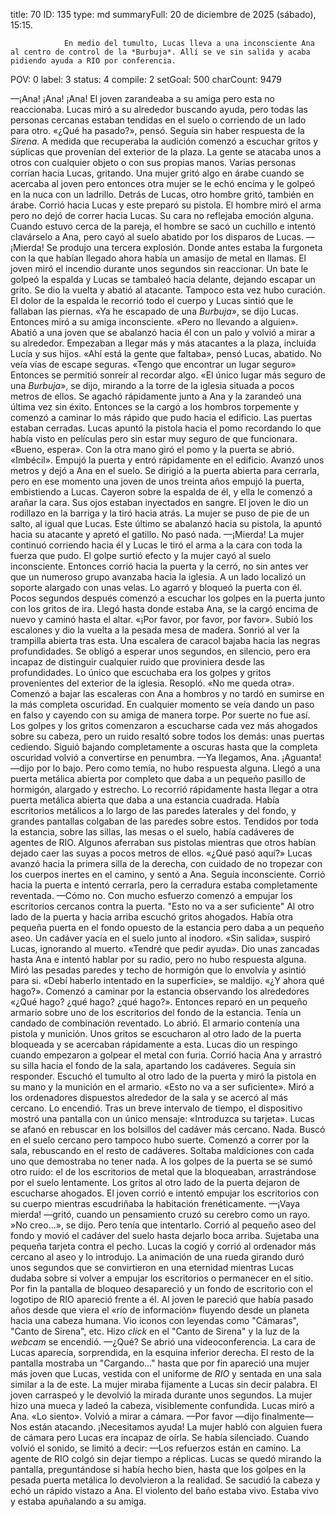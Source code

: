 title:          70
ID:             135
type:           md
summaryFull:    20 de diciembre de 2025 (sábado), 15:15.
                
                En medio del tumulto, Lucas lleva a una inconsciente Ana al centro de control de la *Burbuja*. Allí se ve sin salida y acaba pidiendo ayuda a RIO por conferencia.
POV:            0
label:          3
status:         4
compile:        2
setGoal:        500
charCount:      9479


—¡Ana! ¡Ana! ¡Ana!
El joven zarandeaba a su amiga pero esta no reaccionaba. Lucas miró a su alrededor buscando ayuda, pero todas las personas cercanas estaban tendidas en el suelo o corriendo de un lado para otro.
«¿Qué ha pasado?», pensó.
Seguía sin haber respuesta de la *Sirena*.
A medida que recuperaba la audición comenzó a escuchar gritos y súplicas que provenían del exterior de la plaza. La gente se atacaba unos a otros con cualquier objeto o con sus propias manos.
Varias personas corrían hacia Lucas, gritando.
Una mujer gritó algo en árabe cuando se acercaba al joven pero entonces otra mujer se le echó encima y le golpeó en la nuca con un ladrillo.
Detrás de Lucas, otro hombre gritó, también en árabe. Corrió hacia Lucas y este preparó su pistola. El hombre miró el arma pero no dejó de correr hacia Lucas. Su cara no reflejaba emoción alguna.
Cuando estuvo cerca de la pareja, el hombre se sacó un cuchillo e intentó clavárselo a Ana, pero cayó al suelo abatido por los disparos de Lucas.
—¡Mierda!
Se produjo una tercera explosión. Donde antes estaba la furgoneta con la que habían llegado ahora había un amasijo de metal en llamas.
El joven miró el incendio durante unos segundos sin reaccionar. Un bate le golpeó la espalda y Lucas se tambaleó hacia delante, dejando escapar un grito.
Se dio la vuelta y abatió al atacante.
Tampoco esta vez hubo curación. El dolor de la espalda le recorrió todo el cuerpo y Lucas sintió que le fallaban las piernas.
«Ya he escapado de una *Burbuja*», se dijo Lucas.
Entonces miró a su amiga inconsciente.
«Pero no llevando a alguien».
Abatió a una joven que se abalanzó hacia él con un palo y volvió a mirar a su alrededor.
Empezaban a llegar más y más atacantes a la plaza, incluida Lucía y sus hijos.
«Ahí está la gente que faltaba», pensó Lucas, abatido.
No veía vías de escape seguras.
«Tengo que encontrar un lugar seguro»
Entonces se permitió sonreír al recordar algo.
«El único lugar más seguro de una *Burbuja*», se dijo, mirando a la torre de la iglesia situada a pocos metros de ellos.
Se agachó rápidamente junto a Ana y la zarandeó una última vez sin éxito. Entonces se la cargó a los hombros torpemente y comenzó a caminar lo más rápido que pudo hacia el edificio.
Las puertas estaban cerradas. Lucas apuntó la pistola hacia el pomo recordando lo que había visto en películas pero sin estar muy seguro de que funcionara.
«Bueno, espera».
Con la otra mano giró el pomo y la puerta se abrió.
«Imbécil».
Empujó la puerta y entró rápidamente en el edificio.
Avanzó unos metros y dejó a Ana en el suelo. Se dirigió a la puerta abierta para cerrarla, pero en ese momento una joven de unos treinta años empujó la puerta, embistiendo a Lucas.
Cayeron sobre la espalda de él, y ella le comenzó a arañar la cara. Sus ojos estaban inyectados en sangre.
El joven le dio un rodillazo en la barriga y la tiró hacia atrás. La mujer se puso de pie de un salto, al igual que Lucas. Este último se abalanzó hacia su pistola, la apuntó hacia su atacante y apretó el gatillo.
No pasó nada.
—¡Mierda!
La mujer continuó corriendo hacia él y Lucas le tiró el arma a la cara con toda la fuerza que pudo. El golpe surtió efecto y la mujer cayó al suelo inconsciente.
Entonces corrió hacia la puerta y la cerró, no sin antes ver que un numeroso grupo avanzaba hacia la iglesia.
A un lado localizó un soporte alargado con unas velas. Lo agarró y bloqueó la puerta con él. Pocos segundos después comenzó a escuchar los golpes en la puerta junto con los gritos de ira.
Llegó hasta donde estaba Ana, se la cargó encima de nuevo y caminó hasta el altar.
«¡Por favor, por favor, por favor».
Subió los escalones y dio la vuelta a la pesada mesa de madera. Sonrió al ver la trampilla abierta tras esta.
Una escalera de caracol bajaba hacia las negras profundidades. Se obligó a esperar unos segundos, en silencio, pero era incapaz de distinguir cualquier ruido que proviniera desde las profundidades. Lo único que escuchaba era los golpes y gritos provenientes del exterior de la iglesia.
Resopló.
«No me queda otra».
Comenzó a bajar las escaleras con Ana a hombros y no tardó en sumirse en la más completa oscuridad.
En cualquier momento se veía dando un paso en falso y cayendo con su amiga de manera torpe. Por suerte no fue así.
Los golpes y los gritos comenzaron a escucharse cada vez más ahogados sobre su cabeza, pero un ruido resaltó sobre todos los demás: unas puertas cediendo.
Siguió bajando completamente a oscuras hasta que la completa oscuridad volvió a convertirse en penumbra.
—Ya llegamos, Ana. ¡Aguanta! —dijo por lo bajo.
Pero como temía, no hubo respuesta alguna.
Llegó a una puerta metálica abierta por completo que daba a un pequeño pasillo de hormigón, alargado y estrecho. Lo recorrió rápidamente hasta llegar a otra puerta metálica abierta que daba a una estancia cuadrada. Había escritorios metálicos a lo largo de las paredes laterales y del fondo, y grandes pantallas colgaban de las paredes sobre estos.
Tendidos por toda la estancia, sobre las sillas, las mesas o el suelo, había cadáveres de agentes de RIO. Algunos aferraban sus pistolas mientras que otros habían dejado caer las suyas a pocos metros de ellos.
«¿Qué pasó aquí?»
Lucas avanzó hacia la primera silla de la derecha, con cuidado de no tropezar con los cuerpos inertes en el camino, y sentó a Ana.
Seguía inconsciente.
Corrió hacia la puerta e intentó cerrarla, pero la cerradura estaba completamente reventada.
—Cómo no.
Con mucho esfuerzo comenzó a empujar los escritorios cercanos contra la puerta.
"Esto no va a ser suficiente"
Al otro lado de la puerta y hacia arriba escuchó gritos ahogados.
Había otra pequeña puerta en el fondo opuesto de la estancia pero daba a un pequeño aseo. Un cadáver yacía en el suelo junto al inodoro.
«Sin salida», suspiró Lucas, ignorando al muerto.
«Tendré que pedir ayuda».
Dio unas zancadas hasta Ana e intentó hablar por su radio, pero no hubo respuesta alguna.
Miró las pesadas paredes y techo de hormigón que lo envolvía y asintió para si.
«Debí haberlo intentado en la superficie», se maldijo. «¿Y ahora qué hago?».
Comenzó a caminar por la estancia observando los alrededores
«¿Qué hago? ¿qué hago? ¿qué hago?».
Entonces reparó en un pequeño armario sobre uno de los escritorios del fondo de la estancia. Tenía un candado de combinación reventado.
Lo abrió. El armario contenía una pistola y munición.
Unos gritos se escucharon al otro lado de la puerta bloqueada y se acercaban rápidamente a esta. Lucas dio un respingo cuando empezaron a golpear el metal con furia.
Corrió hacia Ana y arrastró su silla hacia el fondo de la sala, apartando los cadáveres.
Seguía sin responder.
Escuchó el tumulto al otro lado de la puerta y miró la pistola en su mano y la munición en el armario.
«Esto no va a ser suficiente».
Miró a los ordenadores dispuestos alrededor de la sala y se acercó al más cercano. Lo encendió.
Tras un breve intervalo de tiempo, el dispositivo mostró una pantalla con un único mensaje:
«Introduzca su tarjeta».
Lucas se afanó en rebuscar en los bolsillos del cadáver más cercano. Nada. Buscó en el suelo cercano pero tampoco hubo suerte.
Comenzó a correr por la sala, rebuscando en el resto de cadáveres. Soltaba maldiciones con cada uno que demostraba no tener nada.
A los golpes de la puerta se se sumó otro ruido: el de los escritorios de metal que la bloqueaban, arrastrándose por el suelo lentamente. Los gritos al otro lado de la puerta dejaron de escucharse ahogados.
El joven corrió e intentó empujar los escritorios con su cuerpo mientras escudriñaba la habitación frenéticamente.
—¡Vaya mierda! —gritó, cuando un pensamiento cruzó su cerebro como un rayo.
»No creo...», se dijo.
Pero tenía que intentarlo.
Corrió al pequeño aseo del fondo y movió el cadáver del suelo hasta dejarlo boca arriba. Sujetaba una pequeña tarjeta contra el pecho.
Lucas la cogió y corrió al ordenador más cercano al aseo y lo introdujo. La animación de una rueda girando duró unos segundos que se convirtieron en una eternidad mientras Lucas dudaba sobre si volver a empujar los escritorios o permanecer en el sitio.
Por fin la pantalla de bloqueo desapareció y un fondo de escritorio con el logotipo de RIO apareció frente a él. Al joven le pareció que había pasado años desde que viera el «río de información» fluyendo desde un planeta hacia una cabeza humana.
Vio iconos con leyendas como "Cámaras", "Canto de Sirena", etc.
Hizo *click* en el "Canto de Sirena" y la luz de la *webcam* se encendió.
—¿Qué?
Se abrió una videoconferencia. La cara de Lucas aparecía, sorprendida, en la esquina inferior derecha. El resto de la pantalla mostraba un "Cargando..." hasta que por fin apareció una mujer más joven que Lucas, vestida con el uniforme de *RIO* y sentada en una sala similar a la de este.
La mujer miraba fijamente a Lucas sin decir palabra.
El joven carraspeó y le devolvió la mirada durante unos segundos.
La mujer hizo una mueca y ladeó la cabeza, visiblemente confundida.
Lucas miró a Ana.
«Lo siento».
Volvió a mirar a cámara.
—Por favor —dijo finalmente— Nos están atacando. ¡Necesitamos ayuda!
La mujer habló con alguien fuera de cámara pero Lucas era incapaz de oírla. Se había silenciado.
Cuando volvió el sonido, se limitó a decir:
—Los refuerzos están en camino.
La agente de RIO colgó sin dejar tiempo a réplicas.
Lucas se quedó mirando la pantalla, preguntándose si había hecho bien, hasta que los golpes en la pesada puerta metálica lo devolvieron a la realidad.
Se sacudió la cabeza y echó un rápido vistazo a Ana.
El violento del baño estaba vivo.
Estaba vivo y estaba apuñalando a su amiga.